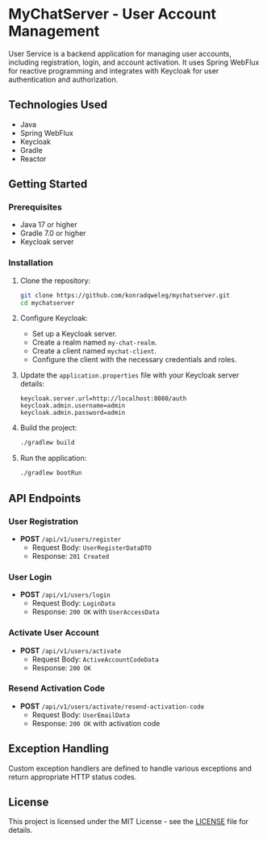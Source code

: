 # MyChatServer - User Account Management

User Service is a backend application for managing user accounts, including registration, login, and account activation. It uses Spring WebFlux for reactive programming and integrates with Keycloak for user authentication and authorization.

## Technologies Used

- Java
- Spring WebFlux
- Keycloak
- Gradle
- Reactor

## Getting Started

### Prerequisites

- Java 17 or higher
- Gradle 7.0 or higher
- Keycloak server

### Installation

1. Clone the repository:
    ```sh
    git clone https://github.com/konradqweleg/mychatserver.git
    cd mychatserver
    ```

2. Configure Keycloak:
    - Set up a Keycloak server.
    - Create a realm named `my-chat-realm`.
    - Create a client named `mychat-client`.
    - Configure the client with the necessary credentials and roles.

3. Update the `application.properties` file with your Keycloak server details:
    ```properties
    keycloak.server.url=http://localhost:8080/auth
    keycloak.admin.username=admin
    keycloak.admin.password=admin
    ```

4. Build the project:
    ```sh
    ./gradlew build
    ```

5. Run the application:
    ```sh
    ./gradlew bootRun
    ```

## API Endpoints

### User Registration

- **POST** `/api/v1/users/register`
    - Request Body: `UserRegisterDataDTO`
    - Response: `201 Created`

### User Login

- **POST** `/api/v1/users/login`
    - Request Body: `LoginData`
    - Response: `200 OK` with `UserAccessData`

### Activate User Account

- **POST** `/api/v1/users/activate`
    - Request Body: `ActiveAccountCodeData`
    - Response: `200 OK`

### Resend Activation Code

- **POST** `/api/v1/users/activate/resend-activation-code`
    - Request Body: `UserEmailData`
    - Response: `200 OK` with activation code

## Exception Handling

Custom exception handlers are defined to handle various exceptions and return appropriate HTTP status codes.

## License

This project is licensed under the MIT License - see the [LICENSE](LICENSE) file for details.